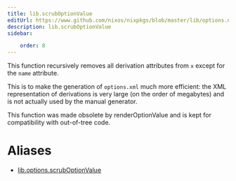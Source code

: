 ```yaml
---
title: lib.scrubOptionValue
editUrl: https://www.github.com/nixos/nixpkgs/blob/master/lib/options.nix#L361C22
description: lib.scrubOptionValue
sidebar:

    order: 8
---
```


This function recursively removes all derivation attributes from
`x` except for the `name` attribute.

This is to make the generation of `options.xml` much more
efficient: the XML representation of derivations is very large
(on the order of megabytes) and is not actually used by the
manual generator.

This function was made obsolete by renderOptionValue and is kept for
compatibility with out-of-tree code.


# Aliases

- [lib.options.scrubOptionValue](/reference/liboptions.scrubOptionValue)


